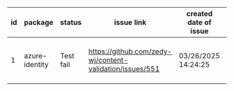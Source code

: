 
| id | package | status | issue link | created date of issue | update date of issue | run date of pipeline | pipeline run link |
|----|---------|--------|------------|-----------------------|----------------------| ---------------------| ----------------- |
| 1 | azure-identity | Test fail | https://github.com/zedy-wj/content-validation/issues/551 | 03/26/2025 14:24:25 | 03/26/2025 14:24:25 | 3/26/2025 2:26:30 PM | https://dev.azure.com/v-wenjyu/content-validation-automation/_build/results?buildId=20 |